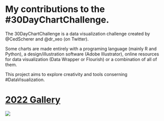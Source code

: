 # My contributions to the #30DayChartChallenge.
The 30DayChartChallenge is a data visualization challenge  created by @CedScherer and @dr_xeo (on Twitter).

Some charts are made entirely with a programing language (mainly R and Python), a design/illustration software (Adobe Illustrator), online resources for data visualization (Data Wrapper or Flourish) or a combination of all of them.

This project aims to explore creativity and tools conserning #DataVisualization.

# [2022 Gallery](https://github.com/isaacarroyov/30DayChartChallenge/tree/main/2022)
![](./2022/collage_2022/final_collage_2022.png)